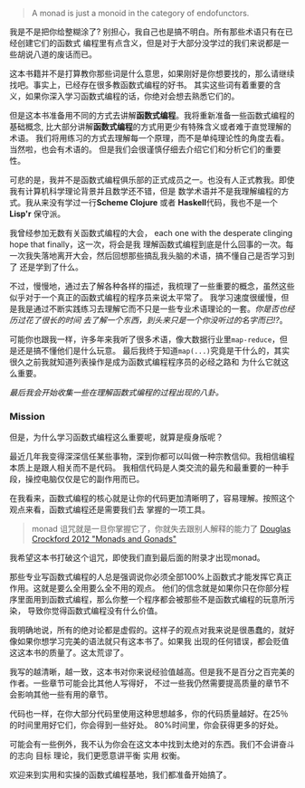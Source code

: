 > A monad is just a monoid in the category of endofunctors.

我是不是把你给整糊涂了? 别担心，我自己也是搞不明白。所有那些术语只有在已经创建它们的函数式
编程里有点含义，但是对于大部分没学过的我们来说都是一些胡说八道的废话而已。

这本书籍并不是打算教你那些词是什么意思，如果刚好是你想要找的，那么请继续找吧。事实上，已经存在很多教函数式编程的好书。
其实这些词有着重要的含义，如果你深入学习函数式编程的话，你绝对会想去熟悉它们的。

但是这本书准备用不同的方式去讲解**函数式编程**。我将重新准备一些函数式编程的基础概念,
比大部分讲解**函数式编程**的方式用更少有特殊含义或者难于直觉理解的术语。
我们将用练习的方式去理解每一个原理，而不是单纯理论性的角度去看。当然啦，也会有术语的。
但是我们会很谨慎仔细去介绍它们和分析它们的重要性。

可悲的是，我并不是函数式编程俱乐部的正式成员之一。也没有人正式教我。即使我有计算机科学理论背景并且数学还不错，但是
数学术语并不是我理解编程的方式。我从来没有学过一行**Scheme Clojure** 或者 **Haskell**代码，我也不是一个**Lisp'r**
保守派。

我曾经参加无数有关函数式编程的大会， each one with the desperate clinging hope that finally，这一次，将会是我
理解函数式编程到底是什么回事的一次。每一次我失落地离开大会，然后回想那些搞乱我头脑的术语，搞不懂自己是否学习到了
还是学到了什么。

不过，慢慢地，通过去了解各种各样的描述，我梳理了一些重要的概念，虽然这些似乎对于一个真正的函数式编程的程序员来说太平常了。
我学习速度很缓慢，但是我是通过不断实践练习去理解它而不只是一些专业术语理论的一套。*你是否也经历过花了很长的时间
去了解一个东西，到头来只是一个你没听过的名字而已!?*。

可能你也跟我一样，许多年来我听了很多术语，像大数据行业里`map-reduce`，但是还是搞不懂他们是什么玩意。
最后我终于知道`map(...)`究竟是干什么的，其实很久之前我就知道列表操作是成为函数式编程程序员的必经之路和
为什么它就这么重要。

*最后我会开始收集一些在理解函数式编程的过程出现的八卦。*


### Mission

但是，为什么学习函数式编程这么重要呢，就算是瘦身版呢？

最近几年我变得深深信任某些事物，深到你都可以叫做一种宗教信仰。我相信编程本质上是跟人相关而不是代码。
我相信代码是人类交流的最先和最重要的一种手段，操控电脑仅仅是它的副作用而已。

在我看来，函数式编程的核心就是让你的代码更加清晰明了，容易理解。按照这个观点来看，函数式编程还是需要我们去
掌握的一项工具。

> monad 诅咒就是一旦你掌握它了，你就失去跟别人解释的能力了
[Douglas Crockford 2012 "Monads and Gonads"](https://www.youtube.com/watch?v=dkZFtimgAcM)

我希望这本书打破这个诅咒，即使我们直到最后面的附录才出现monad。

那些专业写函数式编程的人总是强调说你必须全部100%上函数式才能发挥它真正作用。这就是要么全用要么全不用的观点。
他们的信念就是如果你只在你部分程序里面用到函数式编程，那么你整一个程序都会被那些不是函数式编程的玩意所污染，
导致你觉得函数式编程没有什么价值。

我明确地说，所有的绝对论都是虚假的。这样子的观点对我来说是很愚蠢的，就好像如果你想学习完美的语法就只有这本书了。如果我
出现的任何错误，都会贬值这这本书的质量了。这太荒谬了。

我写的越清晰，越一致，这本书对你来说经验值越高。但是我不是百分之百完美的作者。一些章节可能会比其他人写得好，
不过一些我仍然需要提高质量的章节不会影响其他一些有用的章节。

代码也一样，在你大部分代码里使用这种思想越多，你的代码质量越好。在25％的时间里用好它们，你会得到一些好处。
80%时间里，你会获得更多的好处。

可能会有一些例外，我不认为你会在这文本中找到太绝对的东西。我们不会讲奋斗的志向 目标 理论，我们更愿意讲平衡
实用 权衡。

欢迎来到实用和实操的函数式编程基地，我们都准备开始搞了。

